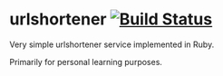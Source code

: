 # urlshortener [![Build Status](https://travis-ci.org/jorisroovers/urlshortener.svg?branch=master)](https://travis-ci.org/jorisroovers/urlshortener)

Very simple urlshortener service implemented in Ruby.

Primarily for personal learning purposes.
